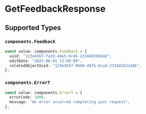 # GetFeedbackResponse


## Supported Types

### `components.Feedback`

```typescript
const value: components.Feedback = {
  uuid: "123e4567-fa33-40e5-9c4b-231840368dab",
  editDate: "2025-08-01 12:00:00",
  relatedObjectUuid: "123e4567-8608-48fb-8cad-231842b2a10b",
};
```

### `components.ErrorT`

```typescript
const value: components.ErrorT = {
  errorCode: 1000,
  message: "An error occurred completing your request",
};
```

